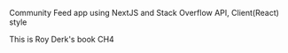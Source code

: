 Community Feed app using NextJS and Stack Overflow API, Client(React) style

This is Roy Derk's book CH4
